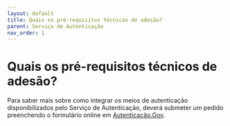 ```yaml
---
layout: default
title: Quais os pré-requisitos técnicos de adesão?
parent: Serviço de Autenticação
nav_order: 1
---
```


# Quais os pré-requisitos técnicos de adesão?

Para saber mais sobre como integrar os meios de autenticação disponibilizados pelo Serviço de Autenticação, deverá submeter um pedido preenchendo o formulário online em [Autenticação.Gov](https://www.autenticacao.gov.pt/web/guest/integracao-entidade).


